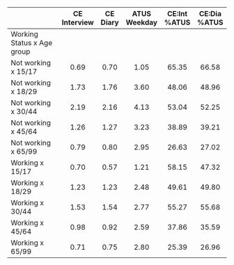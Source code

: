 
|                      | CE<br>Interview |  CE<br>Diary | ATUS<br>Weekday | CE:Int<br>%ATUS | CE:Dia<br>%ATUS |
| -------------------- | :----------: | :----------: | :----------: | :----------: | :----------: |
| Working Status x Age group |              |              |              |              |              |
| Not working x 15/17  |         0.69 |         0.70 |         1.05 |        65.35 |        66.58 |
| Not working x 18/29  |         1.73 |         1.76 |         3.60 |        48.06 |        48.96 |
| Not working x 30/44  |         2.19 |         2.16 |         4.13 |        53.04 |        52.25 |
| Not working x 45/64  |         1.26 |         1.27 |         3.23 |        38.89 |        39.21 |
| Not working x 65/99  |         0.79 |         0.80 |         2.95 |        26.63 |        27.02 |
| Working x 15/17      |         0.70 |         0.57 |         1.21 |        58.15 |        47.32 |
| Working x 18/29      |         1.23 |         1.23 |         2.48 |        49.61 |        49.80 |
| Working x 30/44      |         1.53 |         1.54 |         2.77 |        55.27 |        55.68 |
| Working x 45/64      |         0.98 |         0.92 |         2.59 |        37.86 |        35.59 |
| Working x 65/99      |         0.71 |         0.75 |         2.80 |        25.39 |        26.96 |

